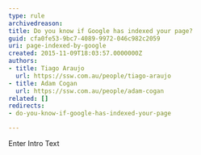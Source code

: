 ```yaml
---
type: rule
archivedreason: 
title: Do you know if Google has indexed your page?
guid: cfa0fe53-9bc7-4089-9972-046c982c2059
uri: page-indexed-by-google
created: 2015-11-09T18:03:57.0000000Z
authors:
- title: Tiago Araujo
  url: https://ssw.com.au/people/tiago-araujo
- title: Adam Cogan
  url: https://ssw.com.au/people/adam-cogan
related: []
redirects:
- do-you-know-if-google-has-indexed-your-page

---
```



Enter Intro Text
<br><excerpt class='endintro'></excerpt><br>




